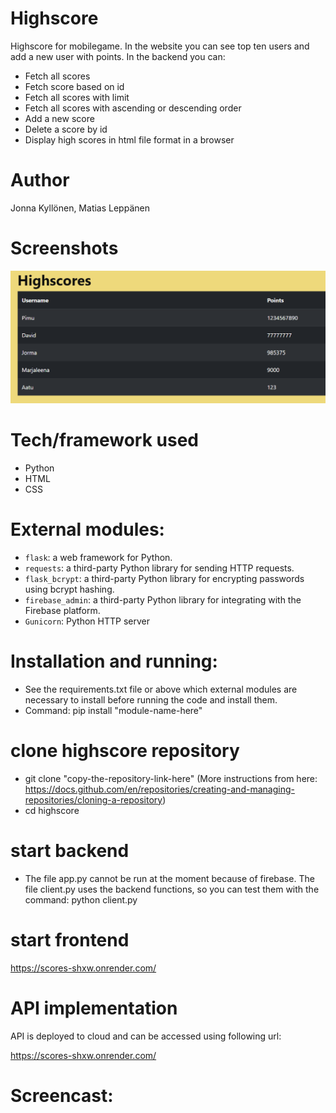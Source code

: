 # Highscore
Highscore for mobilegame. In the website you can see top ten users and add a new user with points.
In the backend you can:
- Fetch all scores
- Fetch score based on id
- Fetch all scores with limit
- Fetch all scores with ascending or descending order
- Add a new score
- Delete a score by id
- Display high scores in html file format in a browser

# Author
Jonna Kyllönen, 
Matias Leppänen

# Screenshots
![Image of highscore](/highscore.png)


# Tech/framework used

- Python
- HTML
- CSS

# External modules:

- `flask`: a web framework for Python.
- `requests`: a third-party Python library for sending HTTP requests.
- `flask_bcrypt`: a third-party Python library for encrypting passwords using bcrypt hashing.
- `firebase_admin`: a third-party Python library for integrating with the Firebase platform.
- `Gunicorn`: Python HTTP server

# Installation and running:
- See the requirements.txt file or above which external modules are necessary to install before running the code and install them.
- Command: pip install "module-name-here"

# clone highscore repository
- git clone "copy-the-repository-link-here" (More instructions from here: https://docs.github.com/en/repositories/creating-and-managing-repositories/cloning-a-repository)
- cd highscore

# start backend
- The file app.py cannot be run at the moment because of firebase. The file client.py uses the backend functions, so you can test them with the command: python client.py

# start frontend
https://scores-shxw.onrender.com/

# API implementation
API is deployed to cloud and can be accessed using following url:

https://scores-shxw.onrender.com/

# Screencast:
